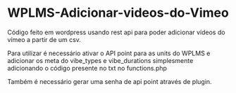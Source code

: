 # WPLMS-Adicionar-videos-do-Vimeo
Código feito em wordpress usando rest api para poder adicionar vídeos do vímeo a partir de um csv.

Para utilizar é necessário ativar o API point para as units do WPLMS e adicionar os meta do vibe_types e vibe_durations simplesmente adicionando o código presente no txt no functions.php

Também é necessário gerar uma senha de api point através de plugin.
